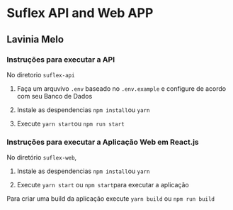# Suflex API and Web APP
## Lavinia Melo


### Instruções para executar a API

No diretorio `suflex-api`

1. Faça um arquvivo `.env` baseado no `.env.example` e configure de acordo com seu Banco de Dados

2. Instale as despendencias `npm install`ou `yarn`

3. Execute `yarn start`ou `npm run start`



### Instruções para executar a Aplicação Web em React.js

No diretório `suflex-web`, 

1. Instale as despendencias `npm install`ou `yarn`

2. Execute `yarn start` ou `npm start`para executar a aplicação 

Para criar uma build da aplicação execute `yarn build` ou `npm run build`

